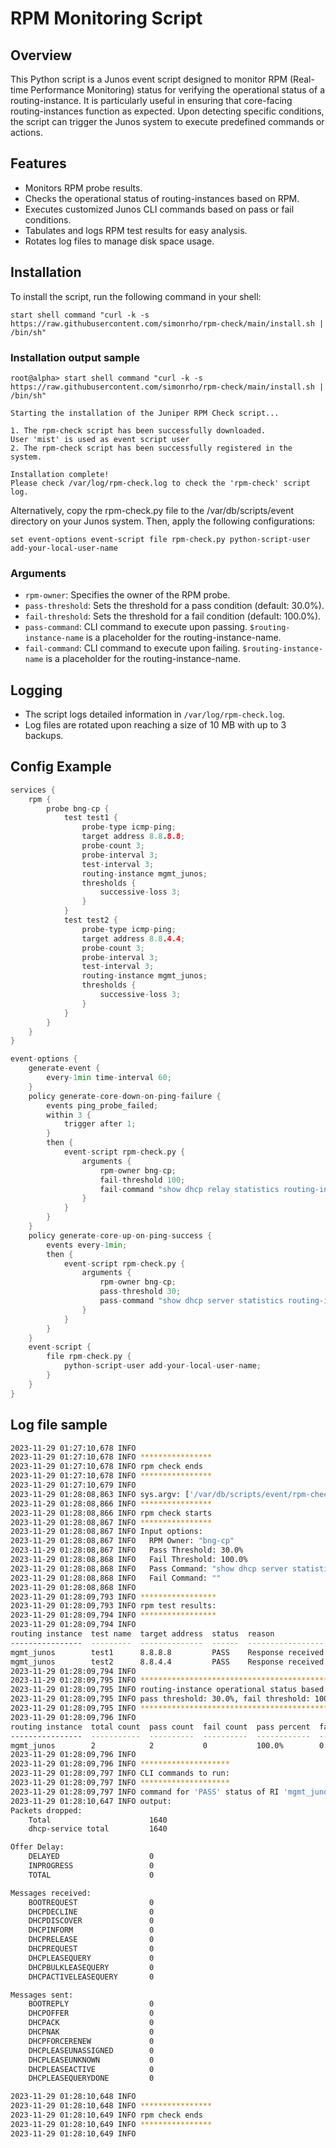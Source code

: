 # RPM Monitoring Script

## Overview
This Python script is a Junos event script designed to monitor RPM (Real-time Performance Monitoring) status for verifying the operational status of a routing-instance. It is particularly useful in ensuring that core-facing routing-instances function as expected. Upon detecting specific conditions, the script can trigger the Junos system to execute predefined commands or actions.

## Features
 - Monitors RPM probe results.
 - Checks the operational status of routing-instances based on RPM.
 - Executes customized Junos CLI commands based on pass or fail conditions.
 - Tabulates and logs RPM test results for easy analysis.
 - Rotates log files to manage disk space usage.

## Installation
 To install the script, run the following command in your shell:

 ```
 start shell command "curl -k -s https://raw.githubusercontent.com/simonrho/rpm-check/main/install.sh | /bin/sh"
 
 ```

### Installation output sample
```
root@alpha> start shell command "curl -k -s https://raw.githubusercontent.com/simonrho/rpm-check/main/install.sh | /bin/sh"    

Starting the installation of the Juniper RPM Check script...

1. The rpm-check script has been successfully downloaded.
User 'mist' is used as event script user
2. The rpm-check script has been successfully registered in the system.

Installation complete!
Please check /var/log/rpm-check.log to check the 'rpm-check' script log.
```

Alternatively, copy the rpm-check.py file to the /var/db/scripts/event directory on your Junos system. Then, apply the following configurations:

```
set event-options event-script file rpm-check.py python-script-user add-your-local-user-name
```

### Arguments
 - `rpm-owner`: Specifies the owner of the RPM probe.
 - `pass-threshold`: Sets the threshold for a pass condition (default: 30.0%).
 - `fail-threshold`: Sets the threshold for a fail condition (default: 100.0%).
 - `pass-command`: CLI command to execute upon passing. `$routing-instance-name` is a placeholder for the routing-instance-name.
 - `fail-command`: CLI command to execute upon failing. `$routing-instance-name` is a placeholder for the routing-instance-name.

## Logging
 - The script logs detailed information in `/var/log/rpm-check.log`.
 - Log files are rotated upon reaching a size of 10 MB with up to 3 backups.

## Config Example
```cpp
services {
    rpm {
        probe bng-cp {
            test test1 {
                probe-type icmp-ping;
                target address 8.8.8.8;
                probe-count 3;
                probe-interval 3;
                test-interval 3;
                routing-instance mgmt_junos;
                thresholds {
                    successive-loss 3;
                }
            }
            test test2 {
                probe-type icmp-ping;
                target address 8.8.4.4;
                probe-count 3;
                probe-interval 3;
                test-interval 3;
                routing-instance mgmt_junos;
                thresholds {
                    successive-loss 3;
                }
            }
        }
    }
}

event-options {
    generate-event {
        every-1min time-interval 60;
    }
    policy generate-core-down-on-ping-failure {
        events ping_probe_failed;       
        within 3 {
            trigger after 1;
        }
        then {
            event-script rpm-check.py {
                arguments {
                    rpm-owner bng-cp;
                    fail-threshold 100;
                    fail-command "show dhcp relay statistics routing-instance $routing-instance-name";
                }
            }
        }
    }
    policy generate-core-up-on-ping-success {
        events every-1min;
        then {
            event-script rpm-check.py {
                arguments {
                    rpm-owner bng-cp;
                    pass-threshold 30;
                    pass-command "show dhcp server statistics routing-instance $routing-instance-name";
                }
            }
        }
    }
    event-script {
        file rpm-check.py {
            python-script-user add-your-local-user-name;
        }
    }
}
```

## Log file sample
```sh
2023-11-29 01:27:10,678 INFO 
2023-11-29 01:27:10,678 INFO ****************
2023-11-29 01:27:10,678 INFO rpm check ends
2023-11-29 01:27:10,678 INFO ****************
2023-11-29 01:27:10,679 INFO 
2023-11-29 01:28:08,863 INFO sys.argv: ['/var/db/scripts/event/rpm-check.py', '-rpm-owner', 'bng-cp', '-pass-threshold', '30', '-pass-command', 'show dhcp server statistics routing-instance $routing-instance-name']
2023-11-29 01:28:08,866 INFO ****************
2023-11-29 01:28:08,866 INFO rpm check starts
2023-11-29 01:28:08,867 INFO ****************
2023-11-29 01:28:08,867 INFO Input options:
2023-11-29 01:28:08,867 INFO   RPM Owner: "bng-cp"
2023-11-29 01:28:08,867 INFO   Pass Threshold: 30.0%
2023-11-29 01:28:08,868 INFO   Fail Threshold: 100.0%
2023-11-29 01:28:08,868 INFO   Pass Command: "show dhcp server statistics routing-instance $routing-instance-name"
2023-11-29 01:28:08,868 INFO   Fail Command: ""
2023-11-29 01:28:08,868 INFO 
2023-11-29 01:28:09,793 INFO *****************
2023-11-29 01:28:09,793 INFO rpm test results:
2023-11-29 01:28:09,794 INFO *****************
2023-11-29 01:28:09,794 INFO 
routing instance  test name  target address  status  reason           
----------------  ---------  --------------  ------  -----------------
mgmt_junos        test1      8.8.8.8         PASS    Response received
mgmt_junos        test2      8.8.4.4         PASS    Response received
2023-11-29 01:28:09,794 INFO 
2023-11-29 01:28:09,795 INFO ************************************************
2023-11-29 01:28:09,795 INFO routing-instance operational status based on RPM
2023-11-29 01:28:09,795 INFO pass threshold: 30.0%, fail threshold: 100.0%
2023-11-29 01:28:09,795 INFO ************************************************
2023-11-29 01:28:09,796 INFO 
routing instance  total count  pass count  fail count  pass percent  fail percent  status
----------------  -----------  ----------  ----------  ------------  ------------  ------
mgmt_junos        2            2           0           100.0%        0.0%          PASS  
2023-11-29 01:28:09,796 INFO 
2023-11-29 01:28:09,796 INFO ********************
2023-11-29 01:28:09,797 INFO CLI commands to run:
2023-11-29 01:28:09,797 INFO ********************
2023-11-29 01:28:09,797 INFO command for 'PASS' status of RI 'mgmt_junos': "show dhcp server statistics routing-instance mgmt_junos"
2023-11-29 01:28:10,647 INFO output:
Packets dropped:
    Total                      1640
    dhcp-service total         1640

Offer Delay:
    DELAYED                    0
    INPROGRESS                 0
    TOTAL                      0

Messages received:
    BOOTREQUEST                0
    DHCPDECLINE                0
    DHCPDISCOVER               0
    DHCPINFORM                 0
    DHCPRELEASE                0
    DHCPREQUEST                0
    DHCPLEASEQUERY             0
    DHCPBULKLEASEQUERY         0
    DHCPACTIVELEASEQUERY       0

Messages sent:
    BOOTREPLY                  0
    DHCPOFFER                  0
    DHCPACK                    0
    DHCPNAK                    0
    DHCPFORCERENEW             0
    DHCPLEASEUNASSIGNED        0
    DHCPLEASEUNKNOWN           0
    DHCPLEASEACTIVE            0
    DHCPLEASEQUERYDONE         0

2023-11-29 01:28:10,648 INFO 
2023-11-29 01:28:10,648 INFO ****************
2023-11-29 01:28:10,649 INFO rpm check ends
2023-11-29 01:28:10,649 INFO ****************
2023-11-29 01:28:10,649 INFO 
```